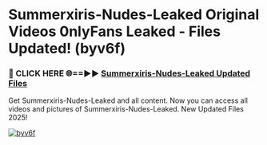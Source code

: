 # Summerxiris-Nudes-Leaked Original Videos 0nlyFans Leaked - Files Updated! (byv6f)

<h3>🔴 CLICK HERE 🌐==►► <a href="https://tinyurl.com/yrmya6cz" rel="nofollow">Summerxiris-Nudes-Leaked Updated Files</a></h3>

Get Summerxiris-Nudes-Leaked and all content. Now you can access all videos and pictures of Summerxiris-Nudes-Leaked. New Updated Files 2025!

[![byv6f](https://i.imgur.com/FMdXYCs.gif)](https://tinyurl.com/yrmya6cz)
